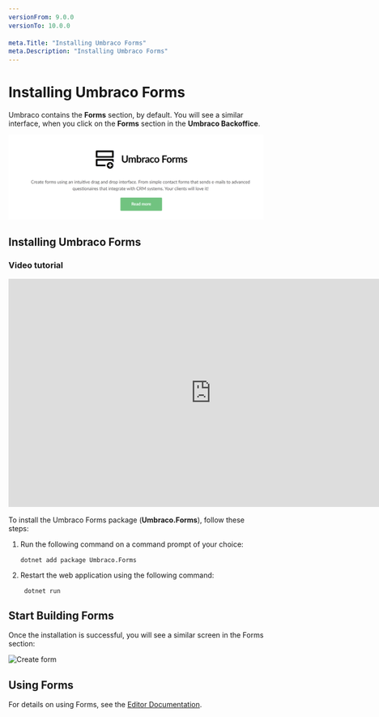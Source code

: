 ```yaml
---
versionFrom: 9.0.0
versionTo: 10.0.0

meta.Title: "Installing Umbraco Forms"
meta.Description: "Installing Umbraco Forms"
---
```


# Installing Umbraco Forms

Umbraco contains the **Forms** section, by default. You will see a similar interface, when you click on the **Forms** section in the **Umbraco Backoffice**.

![Form section in backoffice](images/Forms_Section_Backoffice.png)

## Installing Umbraco Forms

### Video tutorial
<iframe width="800" height="450" title="Installing Umbraco Forms" src="https://www.youtube.com/embed/3Aojbp_1MPc" frameborder="0" allow="autoplay; encrypted-media" allowfullscreen></iframe>

To install the Umbraco Forms package (**Umbraco.Forms**), follow these steps:

1. Run the following command on a command prompt of your choice:

    ```cli
    dotnet add package Umbraco.Forms
    ```

2. Restart the web application using the following command:

   ```cli
    dotnet run
    ```

## Start Building Forms

Once the installation is successful, you will see a similar screen in the Forms section:

![Create form](images/start-with-forms-v9.png)

## Using Forms

For details on using Forms, see the [Editor Documentation](../../Editor).
